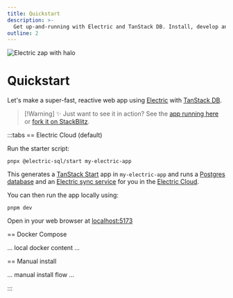 ```yaml
---
title: Quickstart
description: >-
  Get up-and-running with Electric and TanStack DB. Install, develop and deploy a super-fast, reactive web app, based on real-time sync of your Postgres data.
outline: 2
---
```


<p class="intro-zap-container">
  <img src="/img/home/zap-with-halo.svg"
      alt="Electric zap with halo"
      class="intro-zap"
  />
</p>

# Quickstart

Let's make a super-fast, reactive web app <span class="no-wrap-xs">using [Electric](/product/electric) with [TanStack&nbsp;DB](#product/tanstack-db)</span>.

<div style="max-width: 632px">

> [!Warning] ✨ Just want to see it in action?
> See the [app running here](https://quickstart.examples.electric-sql.com) or [fork it on StackBlitz](https://stackblitz.com/fork/github/electric-sql/quickstart).

</div>

:::tabs
== Electric Cloud (default)

Run the starter script:

```shell
pnpx @electric-sql/start my-electric-app
```

This generates a [TanStack Start](https://tanstack.com/start/latest/docs/framework/react/overview) app in `my-electric-app` and runs a [Postgres database](https://electric-sql.com/docs/guides/deployment#_1-running-postgres) and an [Electric sync service](https://electric-sql.com/docs/guides/deployment#_2-running-electric) for you in the [Electric Cloud](/product/cloud).

You can then run the app locally using:

```shell
pnpm dev
```

Open in your web browser at [localhost:5173](http://localhost:5173)

== Docker Compose

... local docker content ...

== Manual install

... manual install flow ...


:::


